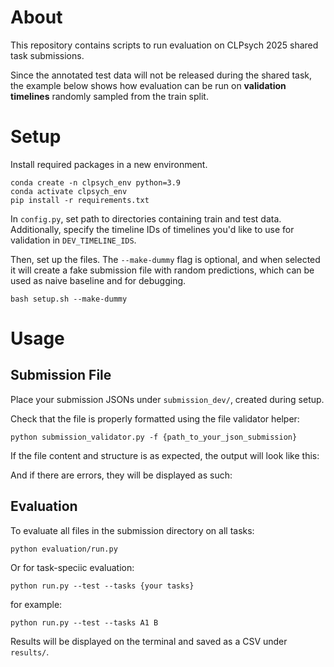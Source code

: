 # About

This repository contains scripts to run evaluation on CLPsych 2025 shared task submissions.

Since the annotated test data will not be released during the shared task, the example below shows how evaluation can be run on **validation timelines** randomly sampled from the train split.

# Setup
Install required packages in a new environment.
```
conda create -n clpsych_env python=3.9
conda activate clpsych_env
pip install -r requirements.txt
```
In `config.py`, set path to directories containing train and test data. Additionally, specify the timeline IDs of timelines you'd like to use for validation in `DEV_TIMELINE_IDS`. 

Then, set up the files. The `--make-dummy` flag is optional, and when selected it will create a fake submission file with random predictions, which can be used as naive baseline and for debugging.
```
bash setup.sh --make-dummy
```

# Usage
## Submission File 
Place your submission JSONs under `submission_dev/`, created during setup.

Check that the file is properly formatted using the file validator helper:
```
python submission_validator.py -f {path_to_your_json_submission} 
```

If the file content and structure is as expected, the output will look like this:

And if there are errors, they will be displayed as such:




## Evaluation
To evaluate all files in the submission directory on all tasks:
```
python evaluation/run.py
```
Or for task-speciic evaluation:
```
python run.py --test --tasks {your tasks}
```
for example:
```
python run.py --test --tasks A1 B
```
Results will be displayed on the terminal and saved as a CSV under `results/`.
